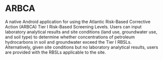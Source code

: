 # ARBCA
A native Android application for using the Atlantic Risk-Based Corrective Action (ARBCA) Tier I Risk-Based Screening Levels. Users can input laboratory analytical results and site conditions (land use, groundwater use, and soil type) to determine whether concentrations of petroleum hydrocarbons in soil and groundwater exceed the Tier I RBSLs. Alternatively, given site conditions but no laboratory analytical results, users are provided with the RBSLs applicable to the site.
